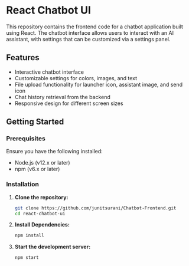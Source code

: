 # React Chatbot UI

This repository contains the frontend code for a chatbot application built using React. The chatbot interface allows users to interact with an AI assistant, with settings that can be customized via a settings panel.

## Features

- Interactive chatbot interface
- Customizable settings for colors, images, and text
- File upload functionality for launcher icon, assistant image, and send icon
- Chat history retrieval from the backend
- Responsive design for different screen sizes

## Getting Started

### Prerequisites

Ensure you have the following installed:

- Node.js (v12.x or later)
- npm (v6.x or later)

### Installation

1. **Clone the repository:**

   ```bash
   git clone https://github.com/junitsurani/Chatbot-Frontend.git
   cd react-chatbot-ui
   ```
   
2. **Install Dependencies:**
   ``` bash
   npm install
   ```

3. **Start the development server:**

   ```bash
   npm start
    ```
   
